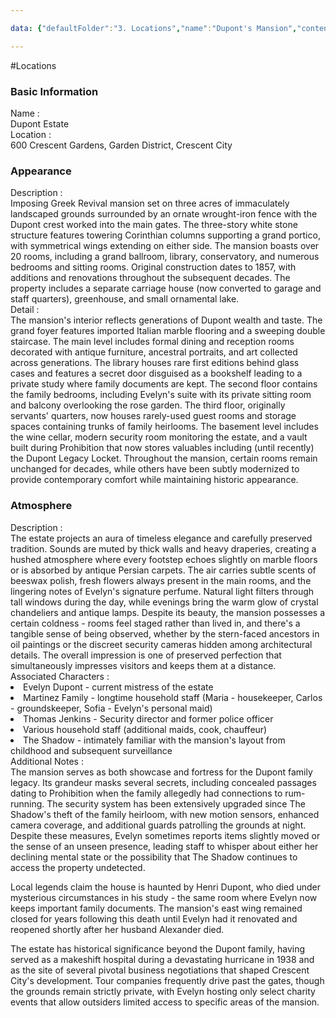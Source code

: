 ```yaml
---

data: {"defaultFolder":"3. Locations","name":"Dupont's Mansion","contentType":"locations","template":{"BasicInformation":{"Name":{"value":"Dupont Estate","type":"text"},"location":{"value":"600 Crescent Gardens, Garden District, Crescent City","type":"text"}},"Appearance":{"Description":{"value":"Imposing Greek Revival mansion set on three acres of immaculately landscaped grounds surrounded by an ornate wrought-iron fence with the Dupont crest worked into the main gates. The three-story white stone structure features towering Corinthian columns supporting a grand portico, with symmetrical wings extending on either side. The mansion boasts over 20 rooms, including a grand ballroom, library, conservatory, and numerous bedrooms and sitting rooms. Original construction dates to 1857, with additions and renovations throughout the subsequent decades. The property includes a separate carriage house (now converted to garage and staff quarters), greenhouse, and small ornamental lake.","type":"textarea"},"Detail":{"value":"The mansion's interior reflects generations of Dupont wealth and taste. The grand foyer features imported Italian marble flooring and a sweeping double staircase. The main level includes formal dining and reception rooms decorated with antique furniture, ancestral portraits, and art collected across generations. The library houses rare first editions behind glass cases and features a secret door disguised as a bookshelf leading to a private study where family documents are kept. The second floor contains the family bedrooms, including Evelyn's suite with its private sitting room and balcony overlooking the rose garden. The third floor, originally servants' quarters, now houses rarely-used guest rooms and storage spaces containing trunks of family heirlooms. The basement level includes the wine cellar, modern security room monitoring the estate, and a vault built during Prohibition that now stores valuables including (until recently) the Dupont Legacy Locket. Throughout the mansion, certain rooms remain unchanged for decades, while others have been subtly modernized to provide contemporary comfort while maintaining historic appearance.","type":"textarea"}},"Atmosphere":{"Description":{"value":"The estate projects an aura of timeless elegance and carefully preserved tradition. Sounds are muted by thick walls and heavy draperies, creating a hushed atmosphere where every footstep echoes slightly on marble floors or is absorbed by antique Persian carpets. The air carries subtle scents of beeswax polish, fresh flowers always present in the main rooms, and the lingering notes of Evelyn's signature perfume. Natural light filters through tall windows during the day, while evenings bring the warm glow of crystal chandeliers and antique lamps. Despite its beauty, the mansion possesses a certain coldness - rooms feel staged rather than lived in, and there's a tangible sense of being observed, whether by the stern-faced ancestors in oil paintings or the discreet security cameras hidden among architectural details. The overall impression is one of preserved perfection that simultaneously impresses visitors and keeps them at a distance.","type":"textarea"}},"AssociatedCharacters":{"value":["Evelyn Dupont - current mistress of the estate","Martinez Family - longtime household staff (Maria - housekeeper, Carlos - groundskeeper, Sofia - Evelyn's personal maid)","Thomas Jenkins - Security director and former police officer","Various household staff (additional maids, cook, chauffeur)","The Shadow - intimately familiar with the mansion's layout from childhood and subsequent surveillance"],"type":"array:text"},"AdditionalNotes":{"value":"The mansion serves as both showcase and fortress for the Dupont family legacy. Its grandeur masks several secrets, including concealed passages dating to Prohibition when the family allegedly had connections to rum-running. The security system has been extensively upgraded since The Shadow's theft of the family heirloom, with new motion sensors, enhanced camera coverage, and additional guards patrolling the grounds at night. Despite these measures, Evelyn sometimes reports items slightly moved or the sense of an unseen presence, leading staff to whisper about either her declining mental state or the possibility that The Shadow continues to access the property undetected.\n\nLocal legends claim the house is haunted by Henri Dupont, who died under mysterious circumstances in his study - the same room where Evelyn now keeps important family documents. The mansion's east wing remained closed for years following this death until Evelyn had it renovated and reopened shortly after her husband Alexander died.\n\nThe estate has historical significance beyond the Dupont family, having served as a makeshift hospital during a devastating hurricane in 1938 and as the site of several pivotal business negotiations that shaped Crescent City's development. Tour companies frequently drive past the gates, though the grounds remain strictly private, with Evelyn hosting only select charity events that allow outsiders limited access to specific areas of the mansion.","type":"textarea"}}}

---
```


#Locations

<div class="section level-3"><h3 class="section-header">Basic Information</h3><div class="section-content"><div class="content-container"><div class="field-container field-type-text"><div class="field-label">Name : </div><div class="field-value text-value">Dupont Estate</div></div><div class="field-container field-type-text"><div class="field-label">Location : </div><div class="field-value text-value">600 Crescent Gardens, Garden District, Crescent City</div></div></div></div></div><div class="section-separator"></div><div class="section level-3"><h3 class="section-header">Appearance</h3><div class="section-content"><div class="content-container"><div class="field-container field-type-textarea"><div class="field-label">Description : </div><div class="field-value"><div class="content-creation-textarea">Imposing Greek Revival mansion set on three acres of immaculately landscaped grounds surrounded by an ornate wrought-iron fence with the Dupont crest worked into the main gates. The three-story white stone structure features towering Corinthian columns supporting a grand portico, with symmetrical wings extending on either side. The mansion boasts over 20 rooms, including a grand ballroom, library, conservatory, and numerous bedrooms and sitting rooms. Original construction dates to 1857, with additions and renovations throughout the subsequent decades. The property includes a separate carriage house (now converted to garage and staff quarters), greenhouse, and small ornamental lake.</div></div></div><div class="field-container field-type-textarea"><div class="field-label">Detail : </div><div class="field-value"><div class="content-creation-textarea">The mansion's interior reflects generations of Dupont wealth and taste. The grand foyer features imported Italian marble flooring and a sweeping double staircase. The main level includes formal dining and reception rooms decorated with antique furniture, ancestral portraits, and art collected across generations. The library houses rare first editions behind glass cases and features a secret door disguised as a bookshelf leading to a private study where family documents are kept. The second floor contains the family bedrooms, including Evelyn's suite with its private sitting room and balcony overlooking the rose garden. The third floor, originally servants' quarters, now houses rarely-used guest rooms and storage spaces containing trunks of family heirlooms. The basement level includes the wine cellar, modern security room monitoring the estate, and a vault built during Prohibition that now stores valuables including (until recently) the Dupont Legacy Locket. Throughout the mansion, certain rooms remain unchanged for decades, while others have been subtly modernized to provide contemporary comfort while maintaining historic appearance.</div></div></div></div></div></div><div class="section-separator"></div><div class="section level-3"><h3 class="section-header">Atmosphere</h3><div class="section-content"><div class="content-container"><div class="field-container field-type-textarea"><div class="field-label">Description : </div><div class="field-value"><div class="content-creation-textarea">The estate projects an aura of timeless elegance and carefully preserved tradition. Sounds are muted by thick walls and heavy draperies, creating a hushed atmosphere where every footstep echoes slightly on marble floors or is absorbed by antique Persian carpets. The air carries subtle scents of beeswax polish, fresh flowers always present in the main rooms, and the lingering notes of Evelyn's signature perfume. Natural light filters through tall windows during the day, while evenings bring the warm glow of crystal chandeliers and antique lamps. Despite its beauty, the mansion possesses a certain coldness - rooms feel staged rather than lived in, and there's a tangible sense of being observed, whether by the stern-faced ancestors in oil paintings or the discreet security cameras hidden among architectural details. The overall impression is one of preserved perfection that simultaneously impresses visitors and keeps them at a distance.</div></div></div></div></div></div><div class="section-separator"></div><div class="field-container field-type-array:text"><div class="field-label">Associated Characters : </div><nav class="field-value array-container"><li class="array-item text-item">Evelyn Dupont - current mistress of the estate</li><li class="array-item text-item">Martinez Family - longtime household staff (Maria - housekeeper, Carlos - groundskeeper, Sofia - Evelyn's personal maid)</li><li class="array-item text-item">Thomas Jenkins - Security director and former police officer</li><li class="array-item text-item">Various household staff (additional maids, cook, chauffeur)</li><li class="array-item text-item">The Shadow - intimately familiar with the mansion's layout from childhood and subsequent surveillance</li></nav></div><div class="field-container field-type-textarea"><div class="field-label">Additional Notes : </div><div class="field-value"><div class="content-creation-textarea">The mansion serves as both showcase and fortress for the Dupont family legacy. Its grandeur masks several secrets, including concealed passages dating to Prohibition when the family allegedly had connections to rum-running. The security system has been extensively upgraded since The Shadow's theft of the family heirloom, with new motion sensors, enhanced camera coverage, and additional guards patrolling the grounds at night. Despite these measures, Evelyn sometimes reports items slightly moved or the sense of an unseen presence, leading staff to whisper about either her declining mental state or the possibility that The Shadow continues to access the property undetected.

Local legends claim the house is haunted by Henri Dupont, who died under mysterious circumstances in his study - the same room where Evelyn now keeps important family documents. The mansion's east wing remained closed for years following this death until Evelyn had it renovated and reopened shortly after her husband Alexander died.

The estate has historical significance beyond the Dupont family, having served as a makeshift hospital during a devastating hurricane in 1938 and as the site of several pivotal business negotiations that shaped Crescent City's development. Tour companies frequently drive past the gates, though the grounds remain strictly private, with Evelyn hosting only select charity events that allow outsiders limited access to specific areas of the mansion.</div></div></div>